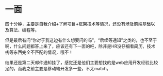 # 一面
四十分钟，主要是自我介绍+了解项目+框架技术等情况，还没有涉及前端基础以及算法、编程等。

但是最后有问“你对于我这边有什么想要问的吗”，“后续等通知”之类的，也不至于啊，什么问题都答上来了，应该还有下一面的吧，除非是HR没仔细看简历，技术栈等东西完全不匹配的情况，哦不！

结果还是第二天邮件通知挂了，感觉还是他们主要想找的是web应用开发经验比较足的，而我之前主要是移动端开发多一些，不太match。